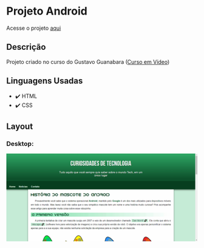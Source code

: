 # Projeto Android

<p>Acesse o projeto <a href="https://jonathanrianelli.github.io/projeto-android/">aqui</a></p>

## Descrição

<p>Projeto criado no curso do Gustavo Guanabara (<a href="https://www.youtube.com/c/CursoemV%C3%ADdeo">Curso em Vídeo</a>)</p>


## Linguagens Usadas
- ✔️ HTML
- ✔️ CSS

## Layout 
### Desktop:
<img alt="Demo" src="./imagens/projeto-android.gif">
